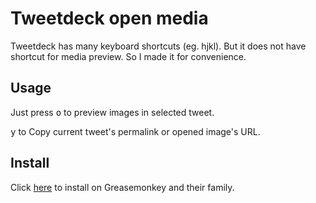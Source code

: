 # Tweetdeck open media

Tweetdeck has many keyboard shortcuts (eg. hjkl). But it does not have shortcut for media preview.
So I made it for convenience.


## Usage

Just press <kbd>o</kbd> to preview images in selected tweet.

<kbd>y</kbd> to Copy current tweet's permalink or opened image's URL.


## Install

Click [here][userscript] to install on Greasemonkey and their family.

[userscript]: https://github.com/kjwon15/tweetdeck-open-media/raw/master/tweetdeck-open-media.user.js


